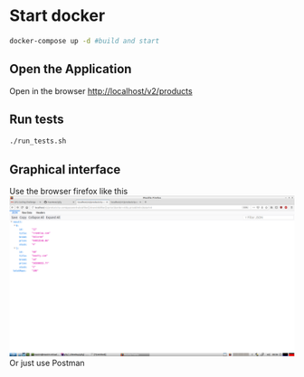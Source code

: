 # Start docker

```bash
docker-compose up -d #build and start
```
## Open the Application

Open in the browser [http://localhost/v2/products](http://localhost/v2/products?q=.com&password=abc&filter[]=brand:d&filter[]=price:5&order=+title,-price&limit=2&start=0)


## Run tests

```bash
./run_tests.sh
```

## Graphical interface
Use the browser firefox like this
![browser](./gui.png)
Or just use Postman